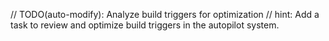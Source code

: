 // TODO(auto-modify): Analyze build triggers for optimization
// hint: Add a task to review and optimize build triggers in the autopilot system.

